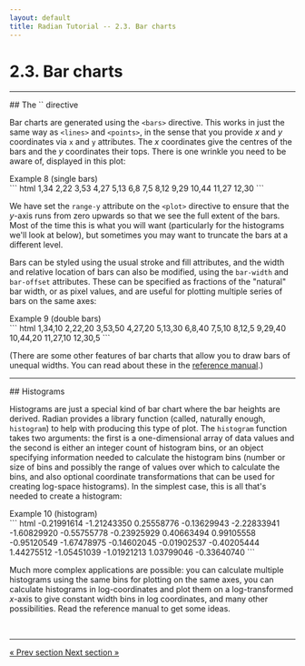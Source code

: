 ```yaml
---
layout: default
title: Radian Tutorial -- 2.3. Bar charts
---
```


# 2.3. Bar charts

<hr>
## The `<bars>` directive

Bar charts are generated using the `<bars>` directive.  This works in
just the same way as `<lines>` and `<points>`, in the sense that you
provide *x* and *y* coordinates via `x` and `y` attributes.  The *x*
coordinates give the centres of the bars and the *y* coordinates their
tops.  There is one wrinkle you need to be aware of, displayed in this
plot:

<div class="plot-title">Example 8 (single bars)</div>
``` html
<plot height=300 aspect=1 range-y=0>
  <bars x="[[dat.month]]" y="[[dat.precip]]"></bars>
</plot>

<plot-data name="dat" format="csv" cols="month,precip">
  1,34
  2,22
  3,53
  4,27
  5,13
  6,8
  7,5
  8,12
  9,29
  10,44
  11,27
  12,30
</plot-data>
```

We have set the `range-y` attribute on the `<plot>` directive to
ensure that the *y*-axis runs from zero upwards so that we see the
full extent of the bars.  Most of the time this is what you will want
(particularly for the histograms we'll look at below), but sometimes
you may want to truncate the bars at a different level.

Bars can be styled using the usual stroke and fill attributes, and the
width and relative location of bars can also be modified, using the
`bar-width` and `bar-offset` attributes.  These can be specified as
fractions of the "natural" bar width, or as pixel values, and are
useful for plotting multiple series of bars on the same axes:

<div class="plot-title">Example 9 (double bars)</div>
``` html
<plot height=300 aspect=1 range-y=0 stroke="none" bar-width=0.3>
  <bars x="[[dat.x]]" y="[[dat.y]]" fill="red" bar-offset=0.2></bars>
  <bars x="[[dat.x]]" y="[[dat.z]]" fill="blue" bar-offset=-0.2></bars>
</plot>

<plot-data name="dat" format="csv" cols="x,y,z">
  1,34,10
  2,22,20
  3,53,50
  4,27,20
  5,13,30
  6,8,40
  7,5,10
  8,12,5
  9,29,40
  10,44,20
  11,27,10
  12,30,5
</plot-data>
```

(There are some other features of bar charts that allow you to draw
bars of unequal widths.  You can read about these in the
[reference manual](/ref-manual/02-plot-types.html#bars-directive).)

<hr>
## Histograms

Histograms are just a special kind of bar chart where the bar heights
are derived.  Radian provides a library function (called, naturally
enough, `histogram`) to help with producing this type of plot.  The
`histogram` function takes two arguments: the first is a
one-dimensional array of data values and the second is either an
integer count of histogram bins, or an object specifying information
needed to calculate the histogram bins (number or size of bins and
possibly the range of values over which to calculate the bins, and
also optional coordinate transformations that can be used for creating
log-space histograms).  In the simplest case, this is all that's
needed to create a histogram:

<div class="plot-title">Example 10 (histogram)</div>
``` html
<plot height=300 aspect=1 range-y=0 stroke="none"
      hist="[[histogram(dat.x,10)]]">
  <bars x="[[hist.centres]]" y="[[hist.counts]]" fill="red"></bars>
</plot>

<plot-data name="dat" format="csv" cols="x">
  -0.21991614
  -1.21243350
  0.25558776
  -0.13629943
  -2.22833941
  -1.60829920
  -0.55755778
  -0.23925929
  0.40663494
  0.99105558
  -0.95120549
  -1.67478975
  -0.14602045
  -0.01902537
  -0.40205444
  1.44275512
  -1.05451039
  -1.01921213
  1.03799046
  -0.33640740
</plot-data>
```

Much more complex applications are possible: you can calculate
multiple histograms using the same bins for plotting on the same axes,
you can calculate histograms in log-coordinates and plot them on a
log-transformed *x*-axis to give constant width bins in log
coordinates, and many other possibilities.  Read the reference manual
to get some ideas.

<br>
<hr>
<a class="btn pull-left" href="2-2-scatter-plots.html">
   &laquo; Prev section
</a>
<a class="btn pull-right" href="2-4-plot-layout.html">
  Next section &raquo;
</a>
<br>
<br>

